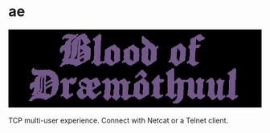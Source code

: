 # ae

![](https://github.com/bu420/mmo/blob/master/ae.png)

TCP multi-user experience. Connect with Netcat or a Telnet client.